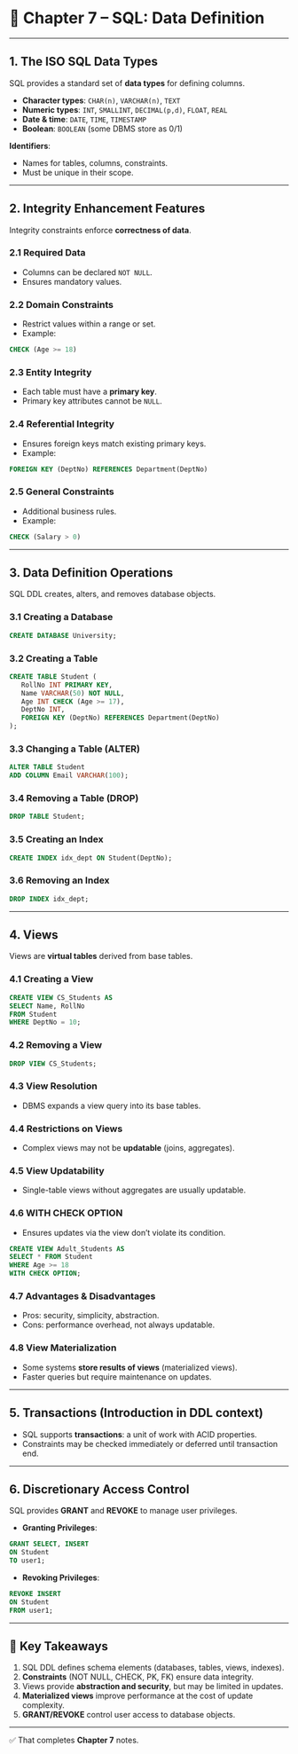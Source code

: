 

# 📘 Chapter 7 – SQL: Data Definition

---

## 1. The ISO SQL Data Types

SQL provides a standard set of **data types** for defining columns.

* **Character types**: `CHAR(n)`, `VARCHAR(n)`, `TEXT`
* **Numeric types**: `INT`, `SMALLINT`, `DECIMAL(p,d)`, `FLOAT`, `REAL`
* **Date & time**: `DATE`, `TIME`, `TIMESTAMP`
* **Boolean**: `BOOLEAN` (some DBMS store as 0/1)

**Identifiers**:

* Names for tables, columns, constraints.
* Must be unique in their scope.

---

## 2. Integrity Enhancement Features

Integrity constraints enforce **correctness of data**.

### 2.1 Required Data

* Columns can be declared `NOT NULL`.
* Ensures mandatory values.

### 2.2 Domain Constraints

* Restrict values within a range or set.
* Example:

```sql
CHECK (Age >= 18)
```

### 2.3 Entity Integrity

* Each table must have a **primary key**.
* Primary key attributes cannot be `NULL`.

### 2.4 Referential Integrity

* Ensures foreign keys match existing primary keys.
* Example:

```sql
FOREIGN KEY (DeptNo) REFERENCES Department(DeptNo)
```

### 2.5 General Constraints

* Additional business rules.
* Example:

```sql
CHECK (Salary > 0)
```

---

## 3. Data Definition Operations

SQL DDL creates, alters, and removes database objects.

### 3.1 Creating a Database

```sql
CREATE DATABASE University;
```

### 3.2 Creating a Table

```sql
CREATE TABLE Student (
   RollNo INT PRIMARY KEY,
   Name VARCHAR(50) NOT NULL,
   Age INT CHECK (Age >= 17),
   DeptNo INT,
   FOREIGN KEY (DeptNo) REFERENCES Department(DeptNo)
);
```

### 3.3 Changing a Table (ALTER)

```sql
ALTER TABLE Student
ADD COLUMN Email VARCHAR(100);
```

### 3.4 Removing a Table (DROP)

```sql
DROP TABLE Student;
```

### 3.5 Creating an Index

```sql
CREATE INDEX idx_dept ON Student(DeptNo);
```

### 3.6 Removing an Index

```sql
DROP INDEX idx_dept;
```

---

## 4. Views

Views are **virtual tables** derived from base tables.

### 4.1 Creating a View

```sql
CREATE VIEW CS_Students AS
SELECT Name, RollNo
FROM Student
WHERE DeptNo = 10;
```

### 4.2 Removing a View

```sql
DROP VIEW CS_Students;
```

### 4.3 View Resolution

* DBMS expands a view query into its base tables.

### 4.4 Restrictions on Views

* Complex views may not be **updatable** (joins, aggregates).

### 4.5 View Updatability

* Single-table views without aggregates are usually updatable.

### 4.6 WITH CHECK OPTION

* Ensures updates via the view don’t violate its condition.

```sql
CREATE VIEW Adult_Students AS
SELECT * FROM Student
WHERE Age >= 18
WITH CHECK OPTION;
```

### 4.7 Advantages & Disadvantages

* Pros: security, simplicity, abstraction.
* Cons: performance overhead, not always updatable.

### 4.8 View Materialization

* Some systems **store results of views** (materialized views).
* Faster queries but require maintenance on updates.

---

## 5. Transactions (Introduction in DDL context)

* SQL supports **transactions**: a unit of work with ACID properties.
* Constraints may be checked immediately or deferred until transaction end.

---

## 6. Discretionary Access Control

SQL provides **GRANT** and **REVOKE** to manage user privileges.

* **Granting Privileges**:

```sql
GRANT SELECT, INSERT
ON Student
TO user1;
```

* **Revoking Privileges**:

```sql
REVOKE INSERT
ON Student
FROM user1;
```

---

## 🔑 Key Takeaways

1. SQL DDL defines schema elements (databases, tables, views, indexes).
2. **Constraints** (NOT NULL, CHECK, PK, FK) ensure data integrity.
3. Views provide **abstraction and security**, but may be limited in updates.
4. **Materialized views** improve performance at the cost of update complexity.
5. **GRANT/REVOKE** control user access to database objects.

---

✅ That completes **Chapter 7** notes.

